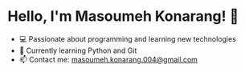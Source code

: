 
  <!DOCTYPE html>
<html lang="en">
<head>
    <meta charset="UTF-8">
    <meta name="viewport" content="width=device-width, initial-scale=1.0">
    
</head>
<body>
    <h1>Hello, I'm Masoumeh Konarang! 👋</h1>
    <ul>
        <li>💻 Passionate about programming and learning new technologies</li>
        <li>🌱 Currently learning Python and Git</li>
        <li>📫 Contact me: <a href="mailto:masoumeh.konarang.004@gmail.com">masoumeh.konarang.004@gmail.com</a></li>
    </ul>
</body>
</html>
